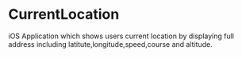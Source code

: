 # CurrentLocation
iOS Application which shows users current location by displaying full address including latitute,longitude,speed,course and altitude.  

